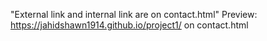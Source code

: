 "External link and internal link are on contact.html"
Preview: https://jahidshawn1914.github.io/project1/ on contact.html
